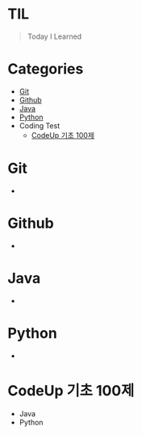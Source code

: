 # **TIL**
> Today I Learned

# **Categories**
* [Git](https://github.com/kdragonkorea/TIL#Git)
* [Github](https://github.com/kdragonkorea/TIL#Github)
* [Java](https://github.com/kdragonkorea/TIL#Java)
* [Python](https://github.com/kdragonkorea/TIL#Python)
* Coding Test
    * [CodeUp 기초 100제](https://github.com/kdragonkorea/TIL#CodeUp기초100제)

# Git
* 
# Github
* 
# Java
* 
# Python
* 
# CodeUp 기초 100제
* Java
* Python
